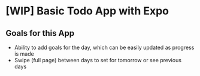# [WIP] Basic Todo App with Expo

## Goals for this App

- Ability to add goals for the day, which can be easily updated as progress is made
- Swipe (full page) between days to set for tomorrow or see previous days
